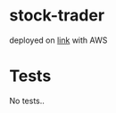 # stock-trader

deployed on [link](http://stock-trader-deploy.s3-website-ap-southeast-1.amazonaws.com/) with AWS

# Tests

No tests..
